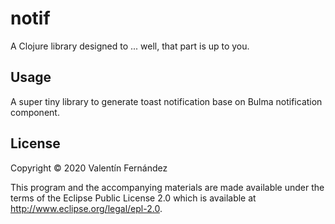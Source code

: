 # notif

A Clojure library designed to ... well, that part is up to you.

## Usage

A super tiny library to generate toast notification base on Bulma notification component.

## License

Copyright © 2020 Valentín Fernández

This program and the accompanying materials are made available under the
terms of the Eclipse Public License 2.0 which is available at
http://www.eclipse.org/legal/epl-2.0.
